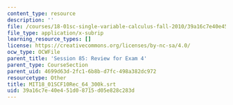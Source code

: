 ```yaml
---
content_type: resource
description: ''
file: /courses/18-01sc-single-variable-calculus-fall-2010/39a16c7e40e451d08715d05e828c283d_MIT18_01SCF10Rec_64_300k.vtt
file_type: application/x-subrip
learning_resource_types: []
license: https://creativecommons.org/licenses/by-nc-sa/4.0/
ocw_type: OCWFile
parent_title: 'Session 85: Review for Exam 4'
parent_type: CourseSection
parent_uid: 4699d63d-2fc1-6b8b-d7fc-498a382dc972
resourcetype: Other
title: MIT18_01SCF10Rec_64_300k.srt
uid: 39a16c7e-40e4-51d0-8715-d05e828c283d
---
```


